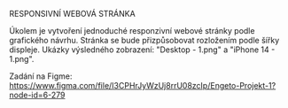 RESPONSIVNÍ WEBOVÁ STRÁNKA

Úkolem je vytvoření jednoduché responzivní webové stránky podle grafického návrhu. Stránka se bude přizpůsobovat rozložením podle šířky displeje. Ukázky výsledného zobrazení: "Desktop - 1.png" a "iPhone 14 - 1.png".

Zadání na Figme: https://www.figma.com/file/I3CPHrJyWzUj8rrU08zcIp/Engeto-Projekt-1?node-id=6-279

